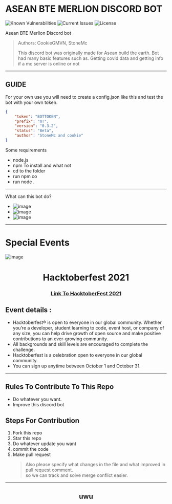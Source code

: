 # ASEAN BTE MERLION DISCORD BOT
![Known Vulnerabilities](https://snyk.io/test/github/ASEAN-Build-The-Earth/Merlion/badge.svg) ![Current Issues](https://img.shields.io/github/issues/ASEAN-Build-The-Earth/Merlion) ![License](https://img.shields.io/github/license/ASEAN-Build-The-Earth/Merlion)

Asean BTE Merlion Discord bot 

> Authors: CookieGMVN, StoneMc
> 
> This discord bot was originally made for Asean build the earth. 
> Bot had many basic features such as. Getting covid data and getting info if a mc server is online or not

---

## GUIDE   
For your own use you will need to create a config.json like this and test the bot with your own token.<br/> 

```json
{
	"token": "BOTTOKEN",
	"prefix": "m!",
	"version": "0.3.2",
	"status": "Beta",
	"author": "StoneMc and cookie"
}
```
Some requirements
- node.js
- npm
To install and what not
- cd to the folder
- run npm co
- run node .
---
What can this bot do?
- ![image](https://user-images.githubusercontent.com/67421882/136300904-5b577233-e9e6-43e0-85b6-155b006cce0e.png)
- ![image](https://user-images.githubusercontent.com/67421882/136300933-de9b14ad-e8d1-437e-a083-bedd485bcc1d.png)
-  ![image](https://user-images.githubusercontent.com/67421882/136300975-cc669278-1fd5-4cbd-ac00-8ab7133d450e.png)

---
# Special Events

![image](https://camo.githubusercontent.com/5a8d352f17e028b08d7afe24eeb3293740bf399826ee1e3726dbae93d685c2b7/68747470733a2f2f6861636b746f626572666573742e6469676974616c6f6365616e2e636f6d2f5f6e7578742f696d672f6c6f676f2d6861636b746f626572666573742d66756c6c2e663432653362312e737667)

<h1 align="center"> Hacktoberfest 2021 </h1>

<h3 align="center">
    <a href="https://hacktoberfest.digitalocean.com/">
        Link To HacktoberFest 2021
    </a>
</h3>

## Event details :

- Hacktoberfest® is open to everyone in our global community. Whether you’re a developer, student learning to code, event host, or company of any size, you can help drive growth of open source and make positive contributions to an ever-growing community. 
- All backgrounds and skill levels are encouraged to complete the challenge.
- Hacktoberfest is a celebration open to everyone in our global community.
- You can sign up anytime between October 1 and October 31.



***
## Rules To Contribute To This Repo

-   Do whatever you want.
-   Improve this discord bot
     

## Steps For Contribution

   1. Fork this repo
   2. Star this repo
   3. Do whatever update you want 
   4. commit the code
   5. Make pull request
    	> Also please specify what changes in the file and what improved in pull request comment. <br/> so we can track and solve merge conflict easier.
    
***

<h2 align="center">
    <p>
        uwu
    </p>
</h2>
